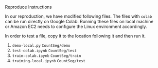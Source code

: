 Reproduce Instructions

In our reproduction, we have modified following files. The files with `colab` can be run directly on Google Colab. Running these files on local machine or Amazon EC2 needs to configure the Linux environment accordingly.

In order to test a file, copy it to the location following it and then run it.

1. `demo-local.py`          `CountSeg/demo`
2. `test-colab.ipynb`       `CountSeg/test`
3. `train-colab.ipynb`      `CountSeg/train`
4. `training-local.ipynb`   `CountSeg/test`

